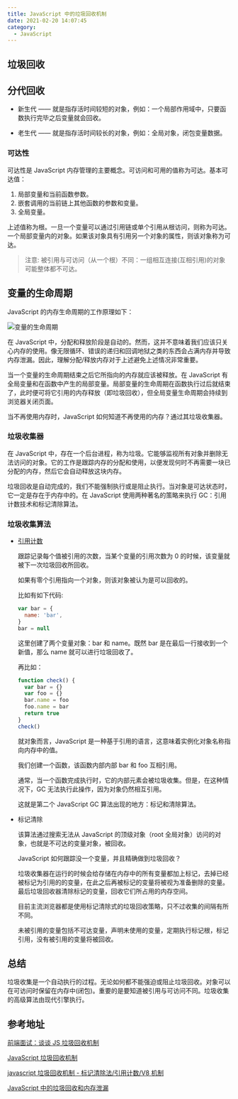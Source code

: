 ```yaml
---
title: JavaScript 中的垃圾回收机制
date: 2021-02-20 14:07:45
category:
  - JavaScript
---
```


## 垃圾回收

## 分代回收

- 新生代 —— 就是指存活时间较短的对象，例如：一个局部作用域中，只要函数执行完毕之后变量就会回收。

- 老生代 —— 就是指存活时间较长的对象，例如：全局对象，闭包变量数据。

### 可达性

可达性是 JavaScript 内存管理的主要概念。可访问和可用的值称为可达。基本可达值：

1. 局部变量和当前函数参数。
2. 嵌套调用的当前链上其他函数的参数和变量。
3. 全局变量。

上述值称为根。一旦一个变量可以通过引用链或单个引用从根访问，则称为可达。
一个局部变量内的对象。如果该对象具有引用另一个对象的属性，则该对象称为可达。

> 注意: 被引用与可访问（从一个根）不同：一组相互连接(互相引用)的对象可能整体都不可达。

## 变量的生命周期

JavaScript 的内存生命周期的工作原理如下：

![变量的生命周期](https://cdn.clearlywind.com/blog-images/images/var-life-cycle.png)

在 JavaScript 中，分配和释放阶段是自动的。然而，这并不意味着我们应该只关心内存的使用。像无限循环、错误的递归和回调地狱之类的东西会占满内存并导致内存泄漏。因此，理解分配/释放内存对于上述避免上述情况非常重要。

当一个变量的生命周期结束之后它所指向的内存就应该被释放。在 JavaScript 有全局变量和在函数中产生的局部变量。局部变量的生命周期在函数执行过后就结束了，此时便可将它引用的内存释放（即垃圾回收），但全局变量生命周期会持续到浏览器关闭页面。

当不再使用内存时，JavaScript 如何知道不再使用的内存？通过其垃圾收集器。

### 垃圾收集器

在 JavaScript 中，存在一个后台进程，称为垃圾。它能够监视所有对象并删除无法访问的对象。它的工作是跟踪内存的分配和使用，以便发现何时不再需要一块已分配的内存，然后它会自动释放这块内存。

垃圾回收是自动完成的，我们不能强制执行或是阻止执行。当对象是可达状态时，它一定是存在于内存中的。在 JavaScript 使用两种著名的策略来执行 GC：引用计数技术和标记清除算法。

### 垃圾收集算法

- [引用计数](https://zh.wikipedia.org/wiki/引用计数)

  跟踪记录每个值被引用的次数，当某个变量的引用次数为 0 的时候，该变量就被下一次垃圾回收所回收。

  如果有零个引用指向一个对象，则该对象被认为是可以回收的。

  比如有如下代码:

  ```js
  var bar = {
    name: 'bar',
  }
  bar = null
  ```

  这里创建了两个变量对象：bar 和 name。既然 bar 是在最后一行接收到一个新值，那么 name 就可以进行垃圾回收了。

  再比如：

  ```js
  function check() {
    var bar = {}
    var foo = {}
    bar.name = foo
    foo.name = bar
    return true
  }
  check()
  ```

  就对象而言，JavaScript 是一种基于引用的语言，这意味着实例化对象名称指向内存中的值。

  我们创建一个函数，该函数内部内部 bar 和 foo 互相引用。

  通常，当一个函数完成执行时，它的内部元素会被垃圾收集。但是，在这种情况下，GC 无法执行此操作，因为对象仍然相互引用。

  这就是第二个 JavaScript GC 算法出现的地方：标记和清除算法。

- 标记清除

  该算法通过搜索无法从 JavaScript 的顶级对象（root 全局对象）访问的对象，也就是不可达的变量对象，被回收。

  JavaScript 如何跟踪没一个变量，并且精确做到垃圾回收？

  垃圾收集器在运行的时候会给存储在内存中的所有变量都加上标记，去掉已经被标记为引用的的变量，在此之后再被标记的变量将被视为准备删除的变量。最后垃圾回收器清除标记的变量，回收它们所占用的内存空间。

  目前主流浏览器都是使用标记清除式的垃圾回收策略，只不过收集的间隔有所不同。

  未被引用的变量包括不可达变量，声明未使用的变量，定期执行标记根，标记引用，没有被引用的变量将被回收。

## 总结

垃圾收集是一个自动执行的过程。无论如何都不能强迫或阻止垃圾回收。对象可以在可访问时保留在内存中(闭包)。重要的是要知道被引用与可访问不同。垃圾收集的高级算法由现代引擎执行。

## 参考地址

[前端面试：谈谈 JS 垃圾回收机制](https://segmentfault.com/a/1190000018605776)

[JavaScript 垃圾回收机制](https://zhuanlan.zhihu.com/p/60336501)

[javascript 垃圾回收机制 - 标记清除法/引用计数/V8 机制](https://segmentfault.com/a/1190000019276047)

[JavaScript 中的垃圾回收和内存泄漏](https://blog.fundebug.com/2019/04/30/javascript-memory-management/)
